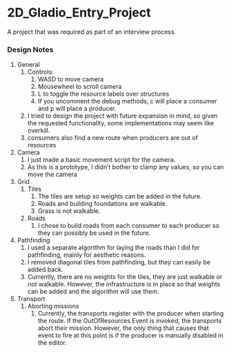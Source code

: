 # 2D_Gladio_Entry_Project

A project that was required as part of an interview process.


### Design Notes

1.	General
	1.	Controls:
		1.	WASD to move camera
		2.	Mousewheel to scroll camera
		3.	L to toggle the resource labels over structures
		4.	If you uncomment the debug methods, c will place a consumer and p will place a producer.
	2.	I tried to design the project with future expansion in mind, so given the requested functionality, some implementations may seem like overkill.
	3.	consumers also find a new route when producers are out of resources
2.	Camera
	1.	I just made a basic movement script for the camera.
	2.	As this is a prototype, I didn’t bother to clamp any values, so you can move the camera 
3.	Grid
	1.	Tiles
		1.	The tiles are setup so weights can be added in the future.
		2.	Roads and building foundations are walkable.
		3.	Grass is not walkable.
	2.	Roads
		1.	I chose to build roads from each consumer to each producer so they can possibly be used in the future.
4.	Pathfinding
	1.	I used a separate algorithm for laying the roads than I did for pathfinding, mainly for aesthetic reasons.
	2.	I removed diagonal tiles from pathfinding, but they can easily be added back.
	3.	Currently, there are no weights for the tiles, they are just walkable or not walkable. However, the infrastructure is in place so that weights can be added and the algorithm will use them.
5.	Transport
	1.	Aborting missions
		1.	Currently, the transports register with the producer when starting the route. If the OutOfResources Event is invoked, the transports abort their mission. However, the only thing that causes that event to fire at this point is if the producer is manually disabled in the editor.
